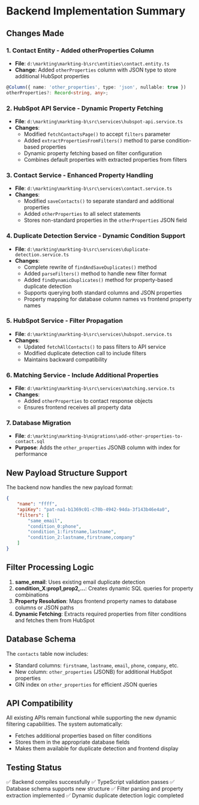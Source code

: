 # Backend Implementation Summary

## Changes Made

### 1. Contact Entity - Added otherProperties Column
- **File**: `d:\markting\markting-b\src\entities\contact.entity.ts`
- **Change**: Added `otherProperties` column with JSON type to store additional HubSpot properties
```typescript
@Column({ name: 'other_properties', type: 'json', nullable: true })
otherProperties?: Record<string, any>;
```

### 2. HubSpot API Service - Dynamic Property Fetching
- **File**: `d:\markting\markting-b\src\services\hubspot-api.service.ts`
- **Changes**:
  - Modified `fetchContactsPage()` to accept `filters` parameter
  - Added `extractPropertiesFromFilters()` method to parse condition-based properties
  - Dynamic property fetching based on filter configuration
  - Combines default properties with extracted properties from filters

### 3. Contact Service - Enhanced Property Handling
- **File**: `d:\markting\markting-b\src\services\contact.service.ts`
- **Changes**:
  - Modified `saveContacts()` to separate standard and additional properties
  - Added `otherProperties` to all select statements
  - Stores non-standard properties in the `otherProperties` JSON field

### 4. Duplicate Detection Service - Dynamic Condition Support
- **File**: `d:\markting\markting-b\src\services\duplicate-detection.service.ts`
- **Changes**:
  - Complete rewrite of `findAndSaveDuplicates()` method
  - Added `parseFilters()` method to handle new filter format
  - Added `findDynamicDuplicates()` method for property-based duplicate detection
  - Supports querying both standard columns and JSON properties
  - Property mapping for database column names vs frontend property names

### 5. HubSpot Service - Filter Propagation
- **File**: `d:\markting\markting-b\src\services\hubspot.service.ts`
- **Changes**:
  - Updated `fetchAllContacts()` to pass filters to API service
  - Modified duplicate detection call to include filters
  - Maintains backward compatibility

### 6. Matching Service - Include Additional Properties
- **File**: `d:\markting\markting-b\src\services\matching.service.ts`
- **Changes**:
  - Added `otherProperties` to contact response objects
  - Ensures frontend receives all property data

### 7. Database Migration
- **File**: `d:\markting\markting-b\migrations\add-other-properties-to-contact.sql`
- **Purpose**: Adds the `other_properties` JSONB column with index for performance

## New Payload Structure Support

The backend now handles the new payload format:
```json
{
    "name": "ffff",
    "apiKey": "pat-na1-b1369c01-c70b-4942-94da-3f143b46e4a0",
    "filters": [
        "same_email",
        "condition_0:phone",
        "condition_1:firstname,lastname",
        "condition_2:lastname,firstname,company"
    ]
}
```

## Filter Processing Logic

1. **same_email**: Uses existing email duplicate detection
2. **condition_X:prop1,prop2,...**: Creates dynamic SQL queries for property combinations
3. **Property Resolution**: Maps frontend property names to database columns or JSON paths
4. **Dynamic Fetching**: Extracts required properties from filter conditions and fetches them from HubSpot

## Database Schema

The `contacts` table now includes:
- Standard columns: `firstname`, `lastname`, `email`, `phone`, `company`, etc.
- New column: `other_properties` (JSONB) for additional HubSpot properties
- GIN index on `other_properties` for efficient JSON queries

## API Compatibility

All existing APIs remain functional while supporting the new dynamic filtering capabilities. The system automatically:
- Fetches additional properties based on filter conditions
- Stores them in the appropriate database fields
- Makes them available for duplicate detection and frontend display

## Testing Status

✅ Backend compiles successfully
✅ TypeScript validation passes
✅ Database schema supports new structure
✅ Filter parsing and property extraction implemented
✅ Dynamic duplicate detection logic completed

